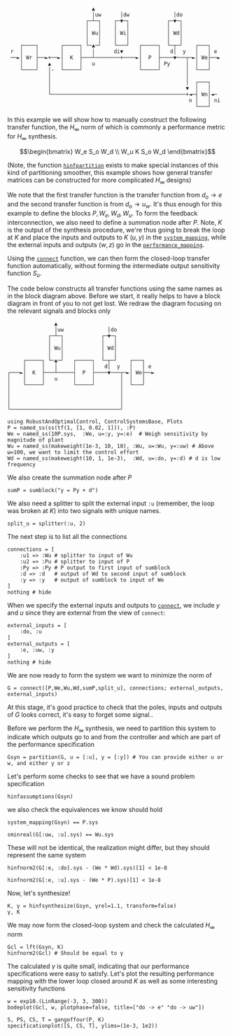 ```
                           ▲
                           │uw      │dw              │do
                         ┌─┴─┐    ┌─▼─┐            ┌─▼─┐
                         │   │    │   │            │   │
                         │ Wu│    │ Wi│            │ Wd│
                         │   │    │   │            │   │
    ┌────┐       ┌─────┐ └─▲─┘    └───┘   ┌─────┐  └─┬─┘    ┌───┐
 r  │    │       │     │   │      di▼     │     │   d│  y   │   │ e
 ──►│ Wr ├──►+──►│  K  ├───┴────────+────►│  P  ├────▼───┬─►│ We├──►
    │    │   ▲   │     │   u              │     │ Py     │  │   │
    └────┘   │-  └─────┘                  └─────┘        │  └───┘
             │                                           │
             │                                           │  ┌───┐
             │                                           ▼  │   │
             └───────────────────────────────────────────+◄─┤ Wn│◄─
                                                          n │   │ ni
                                                            └───┘
```
In this example we will show how to manually construct the following transfer function, the $H_\infty$ norm of which is commonly a performance metric for $H_\infty$ synthesis.
```math
\begin{bmatrix}
W_e S_o W_d \\
W_u K S_o W_d
\end{bmatrix}
```
(Note, the function [`hinfpartition`](@ref) exists to make special instances of this kind of partitioning smoother, this example shows how general transfer matrices can be constructed for more complicated $H_\infty$ designs)

We note that the first transfer function is the transfer function from $d_o \rightarrow e$ and the second transfer function is from $d_o \rightarrow u_w$.
It's thus enough for this example to define the blocks $P,W_e,W_d,W_u$. To form the feedback interconnection, we also need to define a summation node after $P$. Note, $K$ is the output of the synthesis procedure, we're thus going to break the loop at $K$ and place the inputs and outputs to $K$ ($u, y$) in the [`system_mapping`](@ref), while the external inputs and outputs ($w, z$) go in the [`performance_mapping`](@ref).

Using the [`connect`](@ref) function, we can then form the closed-loop transfer function automatically, without forming the intermediate output sensitivity function $S_o$.

The code below constructs all transfer functions using the same names as in the block diagram above. Before we start, it really helps to have a block diagram in front of you to not get lost. We redraw the diagram focusing on the relevant signals and blocks only
```
               ▲
               │uw              │do
             ┌─┴─┐            ┌─▼─┐
             │   │            │   │
             │ Wu│            │ Wd│
             │   │            │   │
     ┌─────┐ └─▲─┘   ┌─────┐  └─┬─┘    ┌───┐
     │     │   │     │     │   d│  y   │   │ e
┌───►│  K  ├───┴─────┤  P  ├────▼───┬─►│ We├──►
│    │     │   u     │     │        │  │   │
│    └─────┘         └─────┘        │  └───┘
│                                   │
│                                   │
│                                   │
└───────────────────────────────────┘
```
```@example hinfcon
using RobustAndOptimalControl, ControlSystemsBase, Plots
P = named_ss(ss(tf(1, [1, 0.02, 1])), :P)
We = named_ss(10P.sys,  :We, u=:y, y=:e)  # Weigh sensitivity by magnitude of plant
Wu = named_ss(makeweight(1e-3, 10, 10), :Wu, u=:Wu, y=:uw) # Above ω=100, we want to limit the control effort
Wd = named_ss(makeweight(10, 1, 1e-3),  :Wd, u=:do, y=:d) # d is low frequency
```
We also create the summation node after $P$
```@example hinfcon
sumP = sumblock("y = Py + d")
```

We also need a splitter to split the external input `:u` (remember, the loop was broken at $K$) into two signals with unique names. 
```@example hinfcon
split_u = splitter(:u, 2)
```

The next step is to list all the connections
```@example hinfcon
connections = [
    :u1 => :Wu # splitter to input of Wu
    :u2 => :Pu # splitter to input of P
    :Py => :Py # P output to first input of sumblock
    :d => :d   # output of Wd to second input of sumblock
    :y => :y   # output of sumblock to input of We
]
nothing # hide
```

When we specify the external inputs and outputs to [`connect`](@ref), we include $y$ and $u$ since they are external from the view of `connect`:
```@example hinfcon
external_inputs = [
    :do, :u
]
external_outputs = [
    :e, :uw, :y
]
nothing # hide
```

We are now ready to form the system we want to minimize the norm of
```@example hinfcon
G = connect([P,We,Wu,Wd,sumP,split_u], connections; external_outputs, external_inputs)
```
At this stage, it's good practice to check that the poles, inputs and outputs of $G$ looks correct, it's easy to forget some signal..

Before we perform the $H_\infty$ synthesis, we need to partition this system to indicate which outputs go to and from the controller and which are part of the performance specification
```@example hinfcon
Gsyn = partition(G, u = [:u], y = [:y]) # You can provide either u or w, and either y or z
```
Let's perform some checks to see that we have a sound problem specification
```@example hinfcon
hinfassumptions(Gsyn)
```
we also check the equivalences we know should hold
```@example hinfcon
system_mapping(Gsyn) == P.sys
```
```@example hinfcon
sminreal(G[:uw, :u].sys) == Wu.sys
```
These will not be identical, the realization might differ, but they should represent the same system
```@example hinfcon
hinfnorm2(G[:e, :do].sys - (We * Wd).sys)[1] < 1e-8
```
```@example hinfcon
hinfnorm2(G[:e, :u].sys - (We * P).sys)[1] < 1e-8
```

Now, let's synthesize!
```@example hinfcon
K, γ = hinfsynthesize(Gsyn, γrel=1.1, transform=false)
γ, K
```

We may now form the closed-loop system and check the calculated $H_\infty$ norm
```@example hinfcon
Gcl = lft(Gsyn, K)
hinfnorm2(Gcl) # Should be equal to γ
```
The calculated $\gamma$ is quite small, indicating that our performance specifications were easy to satisfy. Let's plot the resulting performance mapping with the lower loop closed around $K$ as well as some interesting sensitivity functions


```@example hinfcon
w = exp10.(LinRange(-3, 3, 300))
bodeplot(Gcl, w, plotphase=false, title=["do -> e" "do -> uw"])
```

```@example hinfcon
S, PS, CS, T = gangoffour(P, K)
specificationplot([S, CS, T], ylims=(1e-3, 1e2))
```
